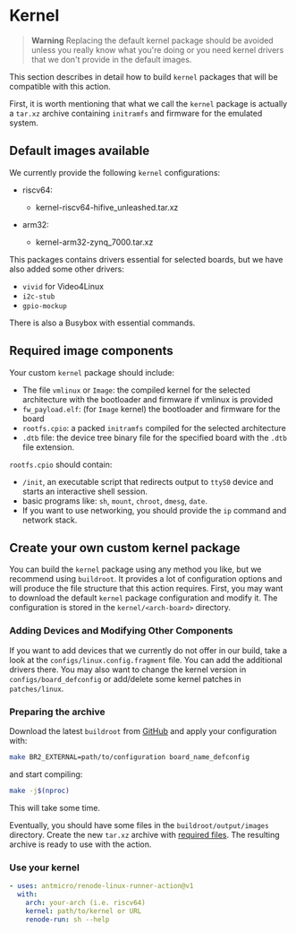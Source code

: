 # Kernel

> **Warning**
> Replacing the default kernel package should be avoided unless you really know what you're doing or you need kernel drivers that we don't provide in the default images.

This section describes in detail how to build `kernel` packages that will be compatible with this action.

First, it is worth mentioning that what we call the `kernel` package is actually a `tar.xz` archive containing `initramfs` and firmware for the emulated system.

## Default images available

We currently provide the following `kernel` configurations:

* riscv64:

  * kernel-riscv64-hifive_unleashed.tar.xz

* arm32:

  * kernel-arm32-zynq_7000.tar.xz

This packages contains drivers essential for selected boards, but we have also added some other drivers:

* `vivid` for Video4Linux
* `i2c-stub`
* `gpio-mockup`

There is also a Busybox with essential commands.

## Required image components

Your custom `kernel` package should include:

* The file `vmlinux` or `Image`: the compiled kernel for the selected architecture with the bootloader and firmware if vmlinux is provided
* `fw_payload.elf`: (for `Image` kernel) the bootloader and firmware for the board
* `rootfs.cpio`: a packed `initramfs` compiled for the selected architecture
* `.dtb` file: the device tree binary file for the specified board with the `.dtb` file extension.

`rootfs.cpio` should contain:

* `/init`, an executable script that redirects output to `ttyS0` device and starts an interactive shell session.
* basic programs like: `sh`, `mount`, `chroot`, `dmesg`, `date`.
* If you want to use networking, you should provide the `ip` command and network stack.

## Create your own custom kernel package

You can build the `kernel` package using any method you like, but we recommend using `buildroot`. It provides a lot of configuration options and will produce the file structure that this action requires.
First, you may want to download the default `kernel` package configuration and modify it. The configuration is stored in the `kernel/<arch-board>` directory.

### Adding Devices and Modifying Other Components

If you want to add devices that we currently do not offer in our build, take a look at the `configs/linux.config.fragment` file. You can add the additional drivers there. You may also want to change the kernel version in `configs/board_defconfig` or add/delete some kernel patches in `patches/linux`.

### Preparing the archive

Download the latest `buildroot` from [GitHub](https://github.com/buildroot/buildroot) and apply your configuration with:

```sh
make BR2_EXTERNAL=path/to/configuration board_name_defconfig
```

and start compiling:

```sh
make -j$(nproc)
```

This will take some time.

Eventually, you should have some files in the `buildroot/output/images` directory. Create the new `tar.xz` archive with [required files](#required-image-components). The resulting archive is ready to use with the action.

### Use your kernel

```yaml
- uses: antmicro/renode-linux-runner-action@v1
  with:
    arch: your-arch (i.e. riscv64)
    kernel: path/to/kernel or URL
    renode-run: sh --help
```

